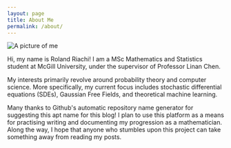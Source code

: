 ```yaml
---
layout: page
title: About Me
permalink: /about/
---
```


![]({{site.baseurl}}/images/me.jpg "A picture of me")

Hi, my name is Roland Riachi! I am a MSc Mathematics and Statistics student at McGill University, under the supervisor of Professor Linan Chen.

My interests primarily revolve around probability theory and computer science. More specifically, my current focus includes stochastic differential equations (SDEs), Gaussian Free Fields, and theoretical machine learning.

Many thanks to Github's automatic repository name generator for suggesting this apt name for this blog! I plan to use this platform as a means for practising writing and documenting my progression as a mathematician. Along the way, I hope that anyone who stumbles upon this project can take something away from reading my posts.
